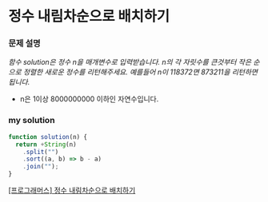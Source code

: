 # 정수 내림차순으로 배치하기

### 문제 설명

_함수 solution은 정수 n을 매개변수로 입력받습니다. n의 각 자릿수를 큰것부터 작은 순으로 정렬한 새로운 정수를 리턴해주세요. 예를들어 n이 118372면 873211을 리턴하면 됩니다._

- n은 1이상 8000000000 이하인 자연수입니다.

### my solution

```javascript
function solution(n) {
  return +String(n)
    .split("")
    .sort((a, b) => b - a)
    .join("");
}
```

[[프로그래머스] 정수 내림차순으로 배치하기](https://programmers.co.kr/learn/courses/30/lessons/12933)
